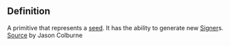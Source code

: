 ## Definition
A primitive that represents a [seed](seed). It has the ability to generate new [Signer](signer)s.  
[Source](https://github.com/WebOfTrust/cesride#terminology) by Jason Colburne
